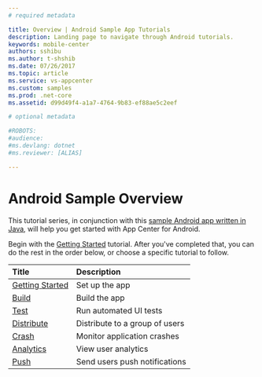 ```yaml
---
# required metadata

title: Overview | Android Sample App Tutorials
description: Landing page to navigate through Android tutorials.
keywords: mobile-center
authors: sshibu
ms.author: t-shshib
ms.date: 07/26/2017
ms.topic: article
ms.service: vs-appcenter
ms.custom: samples
ms.prod: .net-core
ms.assetid: d99d49f4-a1a7-4764-9b83-ef88ae5c2eef

# optional metadata

#ROBOTS:
#audience:
#ms.devlang: dotnet
#ms.reviewer: [ALIAS]

---
```



# Android Sample Overview

This tutorial series, in conjunction with this [sample Android app written in Java](https://github.com/MobileCenter/sampleapp-android), will help you get started with App Center for Android.

Begin with the [Getting Started](getting-started.md) tutorial. After you've completed that, you can do the rest in the order below, or choose a specific tutorial to follow.

| Title | Description |
|:-|:-|
| [Getting Started](getting-started.md) | Set up the app |
| [Build](build.md) | Build the app |
| [Test](test.md) | Run automated UI tests |
| [Distribute](distribute.md)| Distribute to a group of users |
| [Crash](crashes.md) | Monitor application crashes |
| [Analytics](analytics.md)  | View user analytics |
| [Push](push.md) | Send users push notifications |
